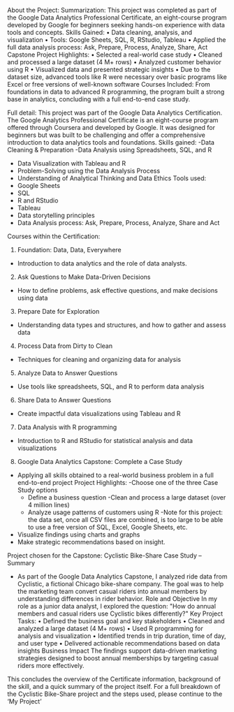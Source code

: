 About the Project: 
Summarization: 
This project was completed as part of the Google Data Analytics Professional Certificate, an eight-course program developed by Google for beginners seeking hands-on experience with data tools and concepts.
Skills Gained:
•	Data cleaning, analysis, and visualization
•	Tools: Google Sheets, SQL, R, RStudio, Tableau
•	Applied the full data analysis process: Ask, Prepare, Process, Analyze, Share, Act
Capstone Project Highlights:
•	Selected a real-world case study
•	Cleaned and processed a large dataset (4 M+ rows)
•	Analyzed customer behavior using R
•	Visualized data and presented strategic insights
•	Due to the dataset size, advanced tools like R were necessary over basic programs like Excel or free versions of well-known software
Courses Included:
From foundations in data to advanced R programming, the program built a strong base in analytics, concluding with a full end-to-end case study.


Full detail: 
This project was part of the Google Data Analytics Certification. 
The Google Analytics Professional Certificate is an eight-course program offered through Coursera and developed by Google. It was designed for beginners but was built to be challenging and offer a comprehensive introduction to data analytics tools and foundations. 
Skills gained: 
-Data Cleaning & Preparation
-Data Analysis using Spreadsheets, SQL, and R
- Data Visualization with Tableau and R
- Problem-Solving using the Data Analysis Process
- Understanding of Analytical Thinking and Data Ethics
Tools used: 
-	Google Sheets
-	SQL
-	R and RStudio
-	Tableau
-	Data storytelling principles
-	Data Analysis process: Ask, Prepare, Process, Analyze, Share and Act

Courses within the Certification: 
1.	Foundation: Data, Data, Everywhere
-	Introduction to data analytics and the role of data analysts.
2.	Ask Questions to Make Data-Driven Decisions
-	How to define problems, ask effective questions, and make decisions using data
3.	Prepare Date for Exploration
-	Understanding data types and structures, and how to gather and assess data 
4.	Process Data from Dirty to Clean
-	Techniques for cleaning and organizing data for analysis
5.	Analyze Data to Answer Questions
-	Use tools like spreadsheets, SQL, and R to perform data analysis
6.	Share Data to Answer Questions
-	Create impactful data visualizations using Tableau and R
7.	Data Analysis with R programming
-	Introduction to R and RStudio for statistical analysis and data visualizations
8.	Google Data Analytics Capstone: Complete a Case Study
-	Applying all skills obtained to a real-world business problem in a full end-to-end project
Project Highlights: 
	-Choose one of the three Case Study options
	- Define a business question
	-Clean and process a large dataset (over 4 million lines)
	- Analyze usage patterns of customers using R 
-Note for this project: the data set, once all CSV files are combined, is too large to be able to use a free version of SQL, Excel, Google Sheets, etc. 
- Visualize findings using charts and graphs
- Make strategic recommendations based on insight. 

Project chosen for the Capstone: 
Cyclistic Bike-Share Case Study – Summary
-	As part of the Google Data Analytics Capstone, I analyzed ride data from Cyclistic, a fictional Chicago bike-share company. The goal was to help the marketing team convert casual riders into annual members by understanding differences in rider behavior.
Role and Objective
In my role as a junior data analyst, I explored the question:
"How do annual members and casual riders use Cyclistic bikes differently?"
Key Project Tasks:
•	Defined the business goal and key stakeholders
•	Cleaned and analyzed a large dataset (4 M+ rows)
•	Used R programming for analysis and visualization
•	Identified trends in trip duration, time of day, and user type
•	Delivered actionable recommendations based on data insights
Business Impact
The findings support data-driven marketing strategies designed to boost annual memberships by targeting casual riders more effectively.

This concludes the overview of the Certificate information, background of the skill, and a quick summary of the project itself. For a full breakdown of the Cyclistic Bike-Share project and the steps used, please continue to the ‘My Project’ 

